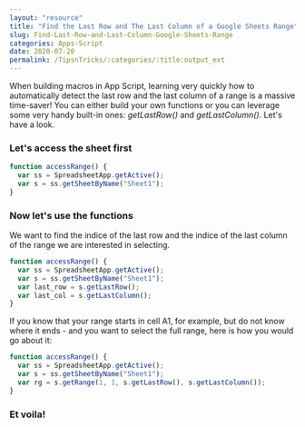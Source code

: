 ```yaml
---
layout: "resource"
title: "Find the Last Row and The Last Column of a Google Sheets Range"
slug: Find-Last-Row-and-Last-Column-Google-Sheets-Range
categories: Apps-Script
date: 2020-07-20
permalink: /TipsnTricks/:categories/:title:output_ext
---
```



When building macros in App Script, learning very quickly how to automatically detect the last row and the last column of a range is a massive time-saver! You can either build your own functions or you can leverage some very handy built-in ones: <em>getLastRow()</em> and <em>getLastColumn()</em>. Let's have a look.


### Let's access the sheet first

```javascript
function accessRange() {
  var ss = SpreadsheetApp.getActive();
  var s = ss.getSheetByName("Sheet1");
}
```

### Now let's use the functions

We want to find the indice of the last row and the indice of the last column of the range we are interested in selecting.
```javascript
function accessRange() {
  var ss = SpreadsheetApp.getActive();
  var s = ss.getSheetByName("Sheet1");
  var last_row = s.getLastRow();
  var last_col = s.getLastColumn();
}
```

If you know that your range starts in cell A1, for example, but do not know where it ends - and you want to select the full range, here is how you would go about it:
```javascript
function accessRange() {
  var ss = SpreadsheetApp.getActive();
  var s = ss.getSheetByName("Sheet1");
  var rg = s.getRange(1, 1, s.getLastRow(), s.getLastColumn());
}
```

### Et voila!